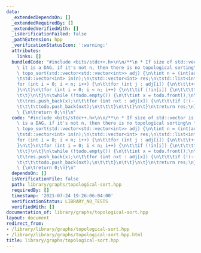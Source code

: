 ```yaml
---
data:
  _extendedDependsOn: []
  _extendedRequiredBy: []
  _extendedVerifiedWith: []
  _isVerificationFailed: false
  _pathExtension: hpp
  _verificationStatusIcon: ':warning:'
  attributes:
    links: []
  bundledCode: "#include <bits/stdc++.h>\n\n/**\n * If size of std::vector is n, then\
    \ it is a DAG, if it's not n, then there is no topological sorting\n */\n\nstd::vector<int>\
    \ topo_sort(std::vector<std::vector<int>> adj) {\n\tint n = (int)adj.size();\n\
    \tstd::vector<int> in(n);\n\tstd::vector<int> res;\n\tstd::list<int> todo;\n\t\
    for (int i = 0; i < n; i++) {\n\t\tfor (int j : adj[i]) {\n\t\t\t++in[j];\n\t\t\
    }\n\t}\n\tfor (int i = 0; i < n; i++) {\n\t\tif (!in[i]) {\n\t\t\ttodo.push_back(i);\n\
    \t\t}\n\t}\n\twhile (!todo.empty()) {\n\t\tint x = todo.front();\n\t\ttodo.pop_front();\n\
    \t\tres.push_back(x);\n\t\tfor (int nxt : adj[x]) {\n\t\t\tif (!(--in[nxt])) {\n\
    \t\t\t\ttodo.push_back(nxt);\n\t\t\t}\n\t\t}\n\t}\n\treturn res;\n}\n\nint main()\
    \ {\n\treturn 0;\n}\n"
  code: "#include <bits/stdc++.h>\n\n/**\n * If size of std::vector is n, then it\
    \ is a DAG, if it's not n, then there is no topological sorting\n */\n\nstd::vector<int>\
    \ topo_sort(std::vector<std::vector<int>> adj) {\n\tint n = (int)adj.size();\n\
    \tstd::vector<int> in(n);\n\tstd::vector<int> res;\n\tstd::list<int> todo;\n\t\
    for (int i = 0; i < n; i++) {\n\t\tfor (int j : adj[i]) {\n\t\t\t++in[j];\n\t\t\
    }\n\t}\n\tfor (int i = 0; i < n; i++) {\n\t\tif (!in[i]) {\n\t\t\ttodo.push_back(i);\n\
    \t\t}\n\t}\n\twhile (!todo.empty()) {\n\t\tint x = todo.front();\n\t\ttodo.pop_front();\n\
    \t\tres.push_back(x);\n\t\tfor (int nxt : adj[x]) {\n\t\t\tif (!(--in[nxt])) {\n\
    \t\t\t\ttodo.push_back(nxt);\n\t\t\t}\n\t\t}\n\t}\n\treturn res;\n}\n\nint main()\
    \ {\n\treturn 0;\n}\n"
  dependsOn: []
  isVerificationFile: false
  path: library/graphs/topological-sort.hpp
  requiredBy: []
  timestamp: '2021-07-24 19:26:06-04:00'
  verificationStatus: LIBRARY_NO_TESTS
  verifiedWith: []
documentation_of: library/graphs/topological-sort.hpp
layout: document
redirect_from:
- /library/library/graphs/topological-sort.hpp
- /library/library/graphs/topological-sort.hpp.html
title: library/graphs/topological-sort.hpp
---
```

